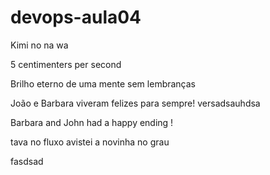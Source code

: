 # devops-aula04


Kimi no na wa

5 centimenters per second

Brilho eterno de uma mente sem lembranças


João e Barbara viveram felizes para sempre!
 versadsauhdsa



Barbara and John had a happy ending !


tava no fluxo avistei a novinha no grau


fasdsad
